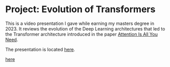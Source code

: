 # Project: Evolution of Transformers

This is a video presentation I gave while earning my masters degree in 2023. It reviews the evolution of the Deep Learning architectures that led to the Transformer architecture introduced in the paper [Attention Is All You Need](https://arxiv.org/pdf/1706.03762.pdf).

The presentation is located [here](https://github.com/efarish/portfolio/blob/main/research/transformers/Farish_M13_Paper_Prez.mp4).

<a href="https://github.com/efarish/portfolio/blob/main/research/transformers/Farish_M13_Paper_Prez.mp4" target="_blank">here</a>

